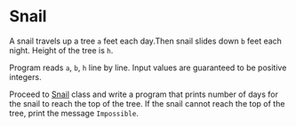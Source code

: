 # Snail
A snail travels up a tree `a` feet each day.Then snail slides down `b` feet each night. Height of the tree is `h`.

Program reads `a`, `b`, `h` line by line. Input values are guaranteed to be positive integers.

Proceed to [Snail](https://gitlab.com/2021-summer-guap/snail/-/blob/master/src/main/java/com/epam/rd/autotasks/snail/Snail.java) class and write a program that prints number of days for the snail to reach the top of the tree.
If the snail cannot reach the top of the tree, print the message `Impossible`.

